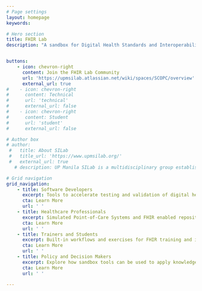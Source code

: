 ```yaml
---
# Page settings
layout: homepage
keywords:

# Hero section
title: FHIR Lab
description: "A sandbox for Digital Health Standards and Interoperability, developed as part of The CSIRO Strengthening Standards Capability Project (SSCP) in collaboration between Australian e-Health Research Centre (AEHRC) at Commonwealth Scientific and Industrial Research Organisation and Standards and Interoperability Lab, Univeristy of the Philippines, Manila (UPM SILab). FHIR Lab is an open collaborative platform that enable stakeholders to explore, learn, test and validate digital health standards-based solutions in a safe and controlled environment."


buttons:
    - icon: chevron-right
      content: Join the FHIR Lab Community
      url: 'https://upmsilab.atlassian.net/wiki/spaces/SCOPC/overview'
      external_url: true
#    - icon: chevron-right
#      content: Technical
#      url: 'technical'
#      external_url: false
#    - icon: chevron-right
#      content: Student
#      url: 'student'
#      external_url: false

# Author box
# author:
 #   title: About SILab
 #   title_url: 'https://www.upmsilab.org/'
 #   external_url: true
   # description: UP Manila SILab is a multidisciplinary group established at the National Institutes of Health composed of members from different sectors with a vision of quality health for the underserved through the appropriate use of information technology. 

# Grid navigation
grid_navigation:
    - title: Software Developers
      excerpt: Tools to accelerate testing and validation of digital health solutions.
      cta: Learn More
      url: ' '
    - title: Healthcare Professionals
      excerpt: Simulated Point-of-Care Systems and FHIR enabled repositories for real-world use cases.
      cta: Learn More
      url: ' '
    - title: Trainers and Students
      excerpt: Built-in workflows and exercises for FHIR training and immersive learning.
      cta: Learn More
      url: ' '
    - title: Policy and Decision Makers
      excerpt: Explore how sandbox tools can be used to apply knowledge for healthcare issues.
      cta: Learn More
      url: ' '

---
```

